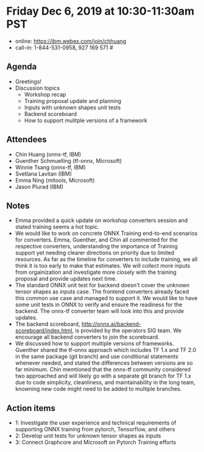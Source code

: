 <!--- SPDX-License-Identifier: Apache-2.0 -->

# Friday Dec 6, 2019 at 10:30-11:30am PST
* online: https://ibm.webex.com/join/chhuang
* call-in: 1-844-531-0958, 927 169 571 #

## Agenda
* Greetings!
* Discussion topics
    * Workshop recap
    * Training proposal update and planning
    * Inputs with unknown shapes unit tests
    * Backend scoreboard
    * How to support mulitple versions of a framework

## Attendees
* Chin Huang (onnx-tf, IBM)
* Guenther Schmuelling (tf-onnx, Microsoft)
* Winnie Tsang (onnx-tf, IBM)
* Svetlana Lavitan (IBM)
* Emma Ning (mltools, Microsoft)
* Jason Plurad (IBM)

## Notes
* Emma provided a quick update on workshop converters session and stated training seems a hot topic.
* We would like to work on concrete ONNX Training end-to-end scenarios for converters. Emma, Guenther, and Chin all commented for the respective converters, understanding the importance of Training support yet needing clearer directions on priority due to limited resources. As far as the timeline for converters to include training, we all think it is too early to make that estimates. We will collect more inputs from orgainization and investigate more closely with the training proposal and provide updates next time.
* The standard ONNX unit test for backend doesn't cover the unknown tensor shapes as inputs case. The frontend converters already faced this common use case and managed to support it. We would like to have some unit tests in ONNX to verify and ensure the readiness for the backend. The onnx-tf converter team will look into this and provide updates.
* The backend scoreboard, http://onnx.ai/backend-scoreboard/index.html, is provided by the operators SIG team. We encourage all backend converters to join the scoreboard.
* We discussed how to support multiple versions of frameworks. Guenther shared the tf-onnx approach which includes TF 1.x and TF 2.0 in the same package (git branch) and use conditional statements whenever needed, and stated the differences between versions are so far minimum. Chin memtioned that the onnx-tf community considered two approached and will likely go with a separate git branch for TF 1.x due to code simplicity, cleanliness, and maintainability in the long team, knowning new code might need to be added to multiple branches.

## Action items
* 1: Investigate the user experience and technical requirements of supporting ONNX training from pytorch, Tensorflow, and others
* 2: Develop unit tests for unknown tensor shapes as inputs
* 3: Connect Graphcore and Microsoft on Pytorch Training efforts
